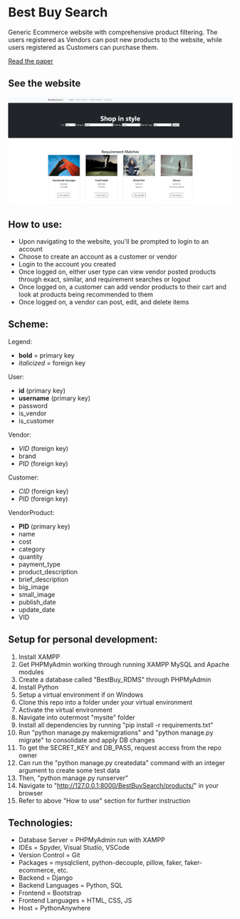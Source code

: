 # Best Buy Search
Generic Ecommerce website with comprehensive product filtering. The users registered as Vendors can post new products to the website, while users registered as Customers can purchase them. 

[Read the paper](https://github.com/SethCram/Best-Buy-Search-Project/files/9863187/CS360_Final_Report.pdf)

## See the website
[![Ecommerce Website](/images/BestBuySearch.PNG 'Best Buy Search')](https://sethcram.pythonanywhere.com/BestBuySearch/login/)

## **How to use:**
- Upon navigating to the website, you'll be prompted to login to an account
- Choose to create an account as a customer or vendor
- Login to the account you created
- Once logged on, either user type can view vendor posted products through exact, similar, and requirement searches or logout 
- Once logged on, a customer can add vendor products to their cart and look at products being recommended to them
- Once logged on, a vendor can post, edit, and delete items

## **Scheme:**

Legend: 
- **bold** = primary key
- *italicized* = foreign key

User:
- **id** (primary key)
- **username** (primary key)
- password
- is_vendor
- is_customer

Vendor:
- *VID* (foreign key)
- brand
- *PID* (foreign key)

Customer:
- *CID* (foreign key)
- *PID* (foreign key)

VendorProduct:
- **PID** (primary key)
- name
- cost
- category
- quantity
- payment_type
- product_description
- brief_description
- big_image
- small_image
- publish_date
- update_date
- VID

## **Setup for personal development:**
1. Install XAMPP
2. Get PHPMyAdmin working through running XAMPP MySQL and Apache modules
3. Create a database called "BestBuy_RDMS" through PHPMyAdmin
4. Install Python
5. Setup a virtual environment if on Windows
6. Clone this repo into a folder under your virtual environment
7. Activate the virtual environment
8. Navigate into outermost "mysite" folder
9. Install all dependencies by running "pip install -r requirements.txt"
10. Run "python manage.py makemigrations" and "python manage.py migrate" to consolidate and apply DB changes 
11. To get the SECRET_KEY and DB_PASS, request access from the repo owner
12. Can run the "python manage.py createdata" command with an integer argument to create some test data
13. Then, "python manage.py runserver"
14. Navigate to "http://127.0.0.1:8000/BestBuySearch/products/" in your browser
15. Refer to above "How to use" section for further instruction

## **Technologies:**
- Database Server = PHPMyAdmin run with XAMPP
- IDEs = Spyder, Visual Studio, VSCode
- Version Control = Git
- Packages = mysqlclient, python-decouple, pillow, faker, faker-ecommerce, etc.
- Backend = Django
- Backend Languages = Python, SQL 
- Frontend = Bootstrap
- Frontend Languages = HTML, CSS, JS
- Host = PythonAnywhere
